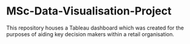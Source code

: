 # MSc-Data-Visualisation-Project
This repository houses a Tableau dashboard which was created for the purposes of aiding key decision makers within a retail organisation.
